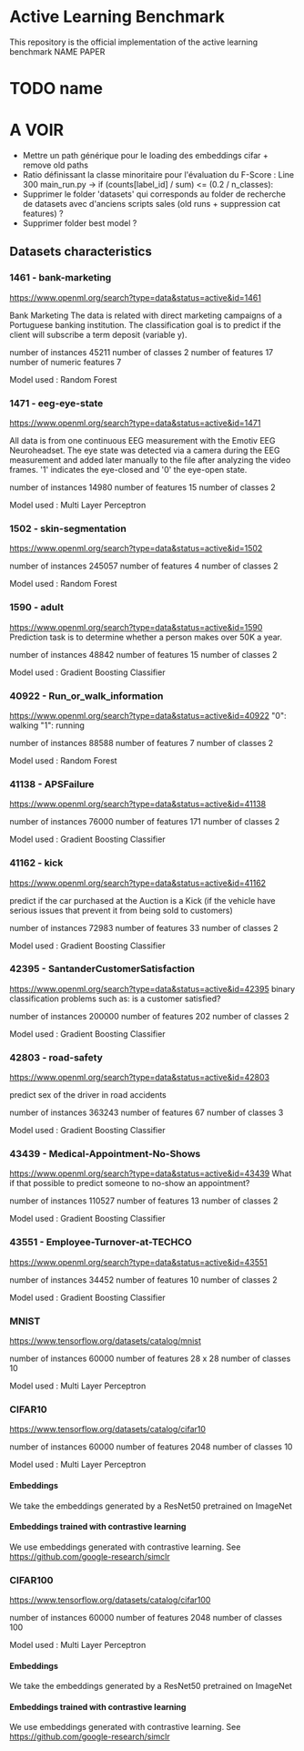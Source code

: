 # Active Learning Benchmark
This repository is the official implementation of the active learning benchmark NAME PAPER
# TODO name


# A VOIR 
- Mettre un path générique pour le loading des embeddings cifar + remove old paths 
- Ratio définissant la classe minoritaire pour l'évaluation du F-Score : Line 300 main_run.py -> if (counts[label_id] / sum) <= (0.2 / n_classes):
- Supprimer le folder 'datasets' qui corresponds au folder de recherche de datasets avec d'anciens scripts sales (old runs + suppression cat features) ?
- Supprimer folder best model ?


## Datasets characteristics

### 1461 - bank-marketing
https://www.openml.org/search?type=data&status=active&id=1461

Bank Marketing
The data is related with direct marketing campaigns of a Portuguese banking institution.
The classification goal is to predict if the client will subscribe a term deposit (variable y).

number of instances	45211
number of classes	2
number of features	17
number of numeric features	7

Model used : Random Forest

### 1471 - eeg-eye-state
https://www.openml.org/search?type=data&status=active&id=1471

All data is from one continuous EEG measurement with the Emotiv EEG Neuroheadset. 
The eye state was detected via a camera during the EEG measurement and added later manually to the file after analyzing the video frames. '1' indicates the eye-closed and '0' the eye-open state.

number of instances	14980
number of features	15
number of classes	2

Model used : Multi Layer Perceptron

### 1502 - skin-segmentation
https://www.openml.org/search?type=data&status=active&id=1502

number of instances	245057
number of features	4
number of classes	2

Model used : Random Forest

### 1590 - adult
https://www.openml.org/search?type=data&status=active&id=1590
Prediction task is to determine whether a person makes over 50K a year.

number of instances	48842
number of features	15
number of classes	2

Model used : Gradient Boosting Classifier

### 40922 - Run_or_walk_information
https://www.openml.org/search?type=data&status=active&id=40922
"0": walking "1": running

number of instances	88588
number of features	7
number of classes	2

Model used : Random Forest


### 41138 - APSFailure
https://www.openml.org/search?type=data&status=active&id=41138

number of instances	76000
number of features	171
number of classes	2

Model used : Gradient Boosting Classifier

### 41162 - kick
https://www.openml.org/search?type=data&status=active&id=41162

predict if the car purchased at the Auction is a Kick (if the vehicle have serious issues that prevent it from being sold to customers)

number of instances	72983
number of features	33
number of classes	2

Model used : Gradient Boosting Classifier

### 42395 - SantanderCustomerSatisfaction
https://www.openml.org/search?type=data&status=active&id=42395
binary classification problems such as: is a customer satisfied? 

number of instances	200000
number of features	202
number of classes	2

Model used : Gradient Boosting Classifier

### 42803 - road-safety
https://www.openml.org/search?type=data&status=active&id=42803

predict sex of the driver in road accidents

number of instances	363243
number of features	67
number of classes	3

Model used : Gradient Boosting Classifier

### 43439 - Medical-Appointment-No-Shows
https://www.openml.org/search?type=data&status=active&id=43439
What if that possible to predict someone to no-show an appointment?

number of instances	110527
number of features	13
number of classes	2

Model used : Gradient Boosting Classifier

### 43551 - Employee-Turnover-at-TECHCO
https://www.openml.org/search?type=data&status=active&id=43551

number of instances	34452
number of features	10
number of classes	2

Model used : Gradient Boosting Classifier

### MNIST
https://www.tensorflow.org/datasets/catalog/mnist

number of instances	60000
number of features	28 x 28
number of classes	10

Model used : Multi Layer Perceptron

### CIFAR10
https://www.tensorflow.org/datasets/catalog/cifar10

number of instances	60000
number of features	2048
number of classes	10

Model used : Multi Layer Perceptron

#### Embeddings

We take the embeddings generated by a ResNet50 pretrained on ImageNet

#### Embeddings trained with contrastive learning

We use embeddings generated with contrastive learning. See https://github.com/google-research/simclr

### CIFAR100
https://www.tensorflow.org/datasets/catalog/cifar100

number of instances	60000
number of features	2048
number of classes	100

Model used : Multi Layer Perceptron

#### Embeddings

We take the embeddings generated by a ResNet50 pretrained on ImageNet

#### Embeddings trained with contrastive learning

We use embeddings generated with contrastive learning. See https://github.com/google-research/simclr

